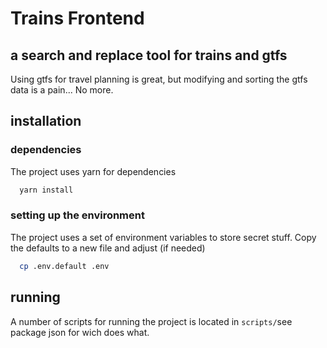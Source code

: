# Trains Frontend

## a search and replace tool for trains and gtfs
Using gtfs for travel planning is great, but modifying and sorting the gtfs data is a pain... No more.

## installation

### dependencies

The project uses yarn for dependencies

```bash
  yarn install
```
### setting up the environment

The project uses a set of environment variables to store secret stuff.
Copy the defaults to a new file and adjust (if needed)

```bash
  cp .env.default .env
```



## running

A number of scripts for running the project is located in `scripts/`see package json for wich does what.

